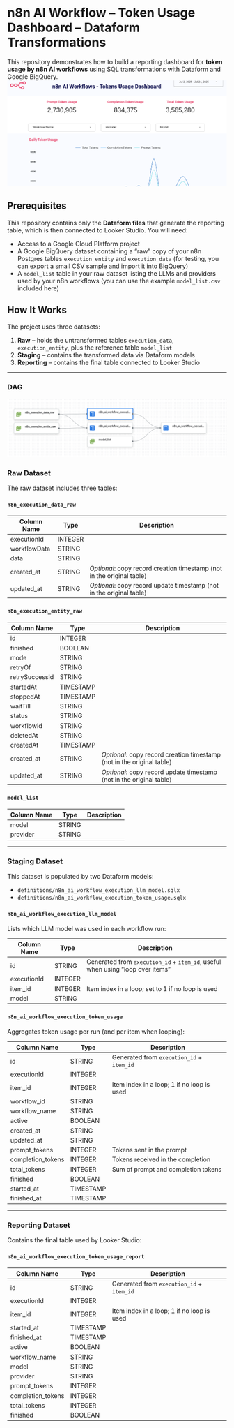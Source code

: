 # n8n AI Workflow – Token Usage Dashboard – Dataform Transformations

This repository demonstrates how to build a reporting dashboard for **token usage by n8n AI workflows** using SQL transformations with Dataform and Google BigQuery.
![n8n Token Usage Dashboard](n8n_tokens_dash_1.png)

## Prerequisites

This repository contains only the **Dataform files** that generate the reporting table, which is then connected to Looker Studio. You will need:

- Access to a Google Cloud Platform project  
- A Google BigQuery dataset containing a “raw” copy of your n8n Postgres tables `execution_entity` and `execution_data` (for testing, you can export a small CSV sample and import it into BigQuery)  
- A `model_list` table in your raw dataset listing the LLMs and providers used by your n8n workflows (you can use the example `model_list.csv` included here)  

## How It Works

The project uses three datasets:

1. **Raw** – holds the untransformed tables `execution_data`, `execution_entity`, plus the reference table `model_list`  
2. **Staging** – contains the transformed data via Dataform models  
3. **Reporting** – contains the final table connected to Looker Studio  

---
### DAG

![n8n Token Report DAG](n8n_token_report_dag.png)

### Raw Dataset

The raw dataset includes three tables:

#### `n8n_execution_data_raw`

| Column Name  | Type    | Description                                                                                     |
|--------------|---------|-------------------------------------------------------------------------------------------------|
| executionId  | INTEGER |                                                                                                 |
| workflowData | STRING  |                                                                                                 |
| data         | STRING  |                                                                                                 |
| created_at   | STRING  | *Optional*: copy record creation timestamp (not in the original table)                          |
| updated_at   | STRING  | *Optional*: copy record update timestamp (not in the original table)                            |

#### `n8n_execution_entity_raw`

| Column Name     | Type      | Description                                                                                     |
|-----------------|-----------|-------------------------------------------------------------------------------------------------|
| id              | INTEGER   |                                                                                                 |
| finished        | BOOLEAN   |                                                                                                 |
| mode            | STRING    |                                                                                                 |
| retryOf         | STRING    |                                                                                                 |
| retrySuccessId  | STRING    |                                                                                                 |
| startedAt       | TIMESTAMP |                                                                                                 |
| stoppedAt       | TIMESTAMP |                                                                                                 |
| waitTill        | STRING    |                                                                                                 |
| status          | STRING    |                                                                                                 |
| workflowId      | STRING    |                                                                                                 |
| deletedAt       | STRING    |                                                                                                 |
| createdAt       | TIMESTAMP |                                                                                                 |
| created_at      | STRING    | *Optional*: copy record creation timestamp (not in the original table)                          |
| updated_at      | STRING    | *Optional*: copy record update timestamp (not in the original table)                            |

#### `model_list`

| Column Name | Type   | Description |
|-------------|--------|-------------|
| model       | STRING |             |
| provider    | STRING |             |

---

### Staging Dataset

This dataset is populated by two Dataform models:

- `definitions/n8n_ai_workflow_execution_llm_model.sqlx`  
- `definitions/n8n_ai_workflow_execution_token_usage.sqlx`  

#### `n8n_ai_workflow_execution_llm_model`

Lists which LLM model was used in each workflow run:

| Column Name  | Type    | Description                                                                                                   |
|--------------|---------|---------------------------------------------------------------------------------------------------------------|
| id           | STRING  | Generated from `execution_id` + `item_id`, useful when using “loop over items”                                |
| executionId  | INTEGER |                                                                                                               |
| item_id      | INTEGER | Item index in a loop; set to 1 if no loop is used                                                            |
| model        | STRING  |                                                                                                               |

#### `n8n_ai_workflow_execution_token_usage`

Aggregates token usage per run (and per item when looping):

| Column Name       | Type      | Description                                                                                                    |
|-------------------|-----------|----------------------------------------------------------------------------------------------------------------|
| id                | STRING    | Generated from `execution_id` + `item_id`                                                                      |
| executionId       | INTEGER   |                                                                                                                |
| item_id           | INTEGER   | Item index in a loop; 1 if no loop is used                                                                     |
| workflow_id       | STRING    |                                                                                                                |
| workflow_name     | STRING    |                                                                                                                |
| active            | BOOLEAN   |                                                                                                                |
| created_at        | STRING    |                                                                                                                |
| updated_at        | STRING    |                                                                                                                |
| prompt_tokens     | INTEGER   | Tokens sent in the prompt                                                                                      |
| completion_tokens | INTEGER   | Tokens received in the completion                                                                               |
| total_tokens      | INTEGER   | Sum of prompt and completion tokens                                                                             |
| finished          | BOOLEAN   |                                                                                                                |
| started_at        | TIMESTAMP |                                                                                                                |
| finished_at       | TIMESTAMP |                                                                                                                |

---

### Reporting Dataset

Contains the final table used by Looker Studio:

#### `n8n_ai_workflow_execution_token_usage_report`

| Column Name       | Type      | Description                                                                                                    |
|-------------------|-----------|----------------------------------------------------------------------------------------------------------------|
| id                | STRING    | Generated from `execution_id` + `item_id`                                                                      |
| executionId       | INTEGER   |                                                                                                                |
| item_id           | INTEGER   | Item index in a loop; 1 if no loop is used                                                                     |
| started_at        | TIMESTAMP |                                                                                                                |
| finished_at       | TIMESTAMP |                                                                                                                |
| active            | BOOLEAN   |                                                                                                                |
| workflow_name     | STRING    |                                                                                                                |
| model             | STRING    |                                                                                                                |
| provider          | STRING    |                                                                                                                |
| prompt_tokens     | INTEGER   |                                                                                                                |
| completion_tokens | INTEGER   |                                                                                                                |
| total_tokens      | INTEGER   |                                                                                                                |
| finished          | BOOLEAN   |                                                                                                                |

